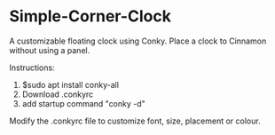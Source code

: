 # Simple-Corner-Clock
A customizable floating clock using Conky.
Place a clock to Cinnamon without using a panel.

Instructions:

1. $sudo apt install conky-all
2. Download .conkyrc
3. add startup command "conky -d"

Modify the .conkyrc file to customize font, size, placement or colour.

